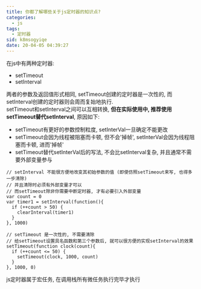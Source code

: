 ```yaml
---
title: 你都了解哪些关于js定时器的知识点?
categories: 
  - js
tags: 
  - 定时器
sid: k8msogyiqe
date: 20-04-05 04:39:27
---
```

在js中有两种定时器:
- setTimeout
- setInterval

两者的参数及返回值形式相同, setTimeout创建的定时器是一次性的, 而setInterval创建的定时器则会周而复始地执行.  
setTimeout和setInterval之间可以互相转换, **但在实际使用中, 推荐使用setTimeout替代setInterval**, 原因如下:  
- setTimeout有更好的参数控制粒度, setInterVal一旦确定不能更改  
- setTimeout会因为线程被阻塞而卡顿, 但不会'掉帧', setInterVal会因为线程阻塞而卡顿, 进而'掉帧'  
- setTimeout替代setInterVal后的写法, 不会比setInterval复杂, 并且通常不需要外部变量参与  

```
// setInterval 不能很方便地改变其初始参数的值 (即使仿照setTimeout来写, 也得多一步清除)
// 并且清除时必须有外部变量才可以
// 而setTimeout除非你需要中断定时器, 才有必要引入外部变量
var count = 0
var timer1 = setInterval(function(){
  if (++count > 50) {
    clearInterval(timer1)
  }
}, 1000)

// setTimeout 是一次性的, 不需要清除
// 给setTimeout设置具名函数和第三个参数后, 就可以很方便的实现setInterval的效果
setTimeout(function clock(count){
  if (++count <= 50) {
    setTimeout(clock, 1000, count)
  }
}, 1000, 0)

```

js定时器属于宏任务, 在调用栈所有微任务执行完毕才执行